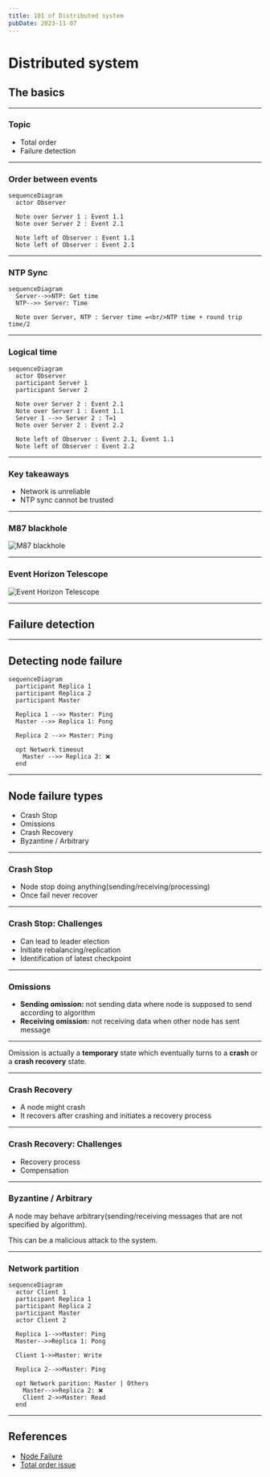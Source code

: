 ```yaml
---
title: 101 of Distributed system
pubDate: 2023-11-07
---
```


# Distributed system

## The basics <!-- .element: class="fragment" -->

---

### Topic

- Total order
- Failure detection

<!-- .element: class="fragmented-lists" -->

---

### Order between events

```mermaid
sequenceDiagram
  actor Observer

  Note over Server 1 : Event 1.1
  Note over Server 2 : Event 2.1

  Note left of Observer : Event 1.1
  Note left of Observer : Event 2.1
```

---

### NTP Sync

```mermaid
sequenceDiagram
  Server-->>NTP: Get time
  NTP-->> Server: Time

  Note over Server, NTP : Server time =<br/>NTP time + round trip time/2

```

---

### Logical time

```mermaid
sequenceDiagram
  actor Observer
  participant Server 1
  participant Server 2

  Note over Server 2 : Event 2.1
  Note over Server 1 : Event 1.1
  Server 1 -->> Server 2 : T=1
  Note over Server 2 : Event 2.2

  Note left of Observer : Event 2.1, Event 1.1
  Note left of Observer : Event 2.2

```

---

### Key takeaways

- Network is unreliable
- NTP sync cannot be trusted

<!-- .element: class="fragmented-lists" -->

---

### M87 blackhole

![M87 blackhole](/assets/distributed-system/M87.webp)

<!-- .element: class="fragment" -->

---

### Event Horizon Telescope

![Event Horizon Telescope](/assets/distributed-system/Event-Horizon-Telescope.svg)

<!-- .element: class="fragment" -->

---

## Failure detection

---

## Detecting node failure

```mermaid
sequenceDiagram
  participant Replica 1
  participant Replica 2
  participant Master

  Replica 1 -->> Master: Ping
  Master -->> Replica 1: Pong

  Replica 2 -->> Master: Ping

  opt Network timeout
    Master -->> Replica 2: ❌
  end

```

---

## Node failure types

- Crash Stop
- Omissions
- Crash Recovery
- Byzantine / Arbitrary

<!-- .element: class="fragmented-lists" -->

---

### Crash Stop

- Node stop doing anything(sending/receiving/processing)
- Once fail never recover

<!-- .element: class="fragmented-lists" -->

---

### Crash Stop: Challenges

- Can lead to leader election
- Initiate rebalancing/replication
- Identification of latest checkpoint

<!-- .element: class="fragmented-lists" -->

---

### Omissions

- **Sending omission:** not sending data where node is supposed to send according to algorithm
- **Receiving omission:** not receiving data when other node has sent message

---

Omission is actually a **temporary** state which eventually turns to a **crash** or a **crash recovery** state.

---

### Crash Recovery

- A node might crash
- It recovers after crashing and initiates a recovery process

<!-- .element: class="fragmented-lists" -->

---

### Crash Recovery: Challenges

- Recovery process
- Compensation

<!-- .element: class="fragmented-lists" -->

---

### Byzantine / Arbitrary

A node may behave arbitrary(sending/receiving messages that are not specified by algorithm).

This can be a malicious attack to the system.

---

### Network partition

```mermaid
sequenceDiagram
  actor Client 1
  participant Replica 1
  participant Replica 2
  participant Master
  actor Client 2

  Replica 1-->>Master: Ping
  Master-->>Replica 1: Pong

  Client 1->>Master: Write

  Replica 2-->>Master: Ping

  opt Network parition: Master | Others
    Master-->>Replica 2: ❌
    Client 2->>Master: Read
  end

```

---

## References

- [Node Failure](https://distash.blogspot.com/search/label/Crash)
- [Total order issue](https://ashrafuzzaman.github.io/posts/understanding-the-challenges-of-distributed-system/)
